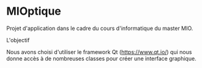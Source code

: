# MIOptique

Projet d'application dans le cadre du cours d'informatique du master MIO.

L'objectif

Nous avons choisi d'utiliser le framework Qt (https://www.qt.io/) qui nous donne accès à de nombreuses classes pour créer une interface graphique.
